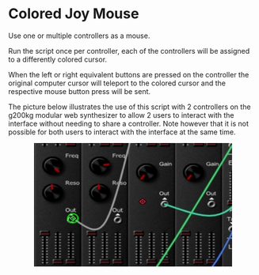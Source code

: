 # Colored Joy Mouse

Use one or multiple controllers as a mouse. 

Run the script once per controller, each of the controllers will be assigned to a differently colored cursor.

When the left or right equivalent buttons are pressed on the controller the original computer cursor will teleport to the colored cursor and the respective mouse button press will be sent.

The picture below illustrates the use of this script with 2 controllers on the g200kg modular web synthesizer to allow 2 users to interact with the interface without needing to share a controller. Note however that it is not possible for both users to interact with the interface at the same time.


<p align="center">
<img src="example.jpg" width="400" height="250" />
</p>